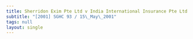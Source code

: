 ```yaml
---
title: Sherridon Exim Pte Ltd v India International Insurance Pte Ltd
subtitle: "[2001] SGHC 93 / 15\_May\_2001"
tags: null
layout: single
---
```



